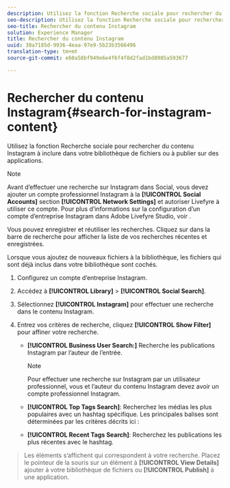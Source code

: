 ```yaml
---
description: Utilisez la fonction Recherche sociale pour rechercher du contenu Instagram à inclure dans votre bibliothèque de fichiers ou à publier sur des applications.
seo-description: Utilisez la fonction Recherche sociale pour rechercher du contenu Instagram à inclure dans votre bibliothèque de fichiers ou à publier sur des applications.
seo-title: Rechercher du contenu Instagram
solution: Experience Manager
title: Rechercher du contenu Instagram
uuid: 38a7185d-9936-4eaa-97e9-5b23b3566496
translation-type: tm+mt
source-git-commit: e60a58bf949e6e4f6f4f8d2fad1bd8985a593677

---
```



# Rechercher du contenu Instagram{#search-for-instagram-content}

Utilisez la fonction Recherche sociale pour rechercher du contenu Instagram à inclure dans votre bibliothèque de fichiers ou à publier sur des applications.

>[!NOTE]
>
>Avant d’effectuer une recherche sur Instagram dans Social, vous devez ajouter un compte professionnel Instagram à la **[!UICONTROL Social Accounts]** section **[!UICONTROL Network Settings]** et autoriser Livefyre à utiliser ce compte. Pour plus d’informations sur la configuration d’un compte d’entreprise Instagram dans Adobe Livefyre Studio, voir [](../c-users-creating-accounts-with-studio-access/t-configure-social-accout-instagram/c-about-instagram-accounts.md#c_about_instagram_accounts).

Vous pouvez enregistrer et réutiliser les recherches. Cliquez sur dans la barre de recherche pour afficher la liste de vos recherches récentes et enregistrées.

Lorsque vous ajoutez de nouveaux fichiers à la bibliothèque, les fichiers qui sont déjà inclus dans votre bibliothèque sont cochés.

1. Configurez un compte d’entreprise Instagram.
1. Accédez à **[!UICONTROL Library]** &gt; **[!UICONTROL Social Search]**.
1. Sélectionnez **[!UICONTROL Instagram]** pour effectuer une recherche dans le contenu Instagram.
1. Entrez vos critères de recherche, cliquez **[!UICONTROL Show Filter]** pour affiner votre recherche.

   * **[!UICONTROL Business User Search:]** Recherche les publications Instagram par l’auteur de l’entrée.

      >[!NOTE]
      >
      >Pour effectuer une recherche sur Instagram par un utilisateur professionnel, vous et l’auteur du contenu Instagram devez avoir un compte professionnel Instagram.

   * **[!UICONTROL Top Tags Search]**: Recherchez les médias les plus populaires avec un hashtag spécifique. Les principales balises sont déterminées par les critères décrits ici : [](https://developers.facebook.com/docs/instagram-api/reference/hashtag/top-media)

   * **[!UICONTROL Recent Tags Search]**: Recherchez les publications les plus récentes avec le hashtag.

>Les éléments s’affichent qui correspondent à votre recherche. Placez le pointeur de la souris sur un élément à **[!UICONTROL View Details]** ajouter à votre bibliothèque de fichiers ou **[!UICONTROL Publish]** à une application.

